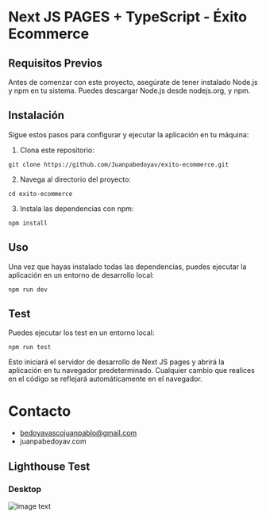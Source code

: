 # Next JS PAGES + TypeScript  - Éxito Ecommerce 

## Requisitos Previos
Antes de comenzar con este proyecto, asegúrate de tener instalado Node.js y npm en tu sistema. Puedes descargar Node.js desde nodejs.org, y npm.

## Instalación
Sigue estos pasos para configurar y ejecutar la aplicación en tu máquina:

1. Clona este repositorio:
```
git clone https://github.com/Juanpabedoyav/exito-ecommerce.git
```
2. Navega al directorio del proyecto:
```
cd exito-ecommerce
```
3. Instala las dependencias con npm:
```
npm install
```
## Uso
Una vez que hayas instalado todas las dependencias, puedes ejecutar la aplicación en un entorno de desarrollo local:
```
npm run dev
```
## Test
Puedes ejecutar los test en un entorno local:
```
npm run test
```
Esto iniciará el servidor de desarrollo de Next JS pages y abrirá la aplicación en tu navegador predeterminado. Cualquier cambio que realices en el código se reflejará automáticamente en el navegador.

# Contacto
* bedoyavascojuanpablo@gmail.com
* juanpabedoyav.com

## Lighthouse Test
### Desktop
![Image text](https://res.cloudinary.com/dflxhnzgs/image/upload/v1701592434/a6ydeclcgywd3j3bw2jt.png)

